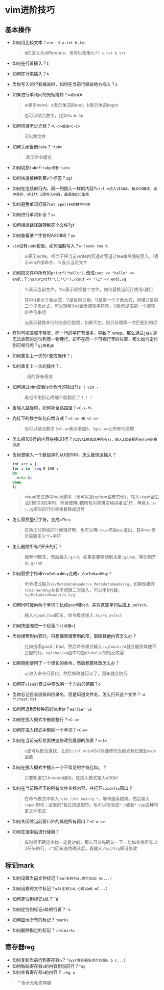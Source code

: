 # vim进阶技巧

## 基本操作

- 如何用比较文本？`vim -d a.txt b.txt`

  > d的含义为difference，也可以使用`diff a.txt b.txt`

- 如何在行首插入？`I`

- 如何在行尾插入？`A`

- 当你写入的行有缩进时，如何在当前行缩进地方插入？`S`

- 如果进行单词间的光标跳转？`w或e或b`

  > w表示word，e表示单词的end，b表示单词begin
  >
  > 也可以结合数字，比如`5w` `4e` `3b`

- 如何切换历史光标？`<C-o>或者<C-i>`

  > 可以跨文件

- 如何关闭当前`tabe`？`:tabc`

  > :表示命令模式

- 如何切换`tabe`?`:tabp或者:tabn`

- 如何快速接换到第`2`个标签？`2gt`

- 如何在连续的行内，同一列插入一样的内容?`ctrl v进入VISUAL BLOCK模式，选中某列，shift i后写入内容，最后按ESC生效`

- 如何避免单词打错?`set spell开启拼写检查`

- 如何进行单词补全？`z=`

- 如何根据路径跳转到这个文件?`gf`

- 如何查看某个字符的ASCII码？`ga`

- `vim`没有`sudo`权限，如何强制写入？`w !sudo tee %`

  > w表示write，相当于把当前write内容通过管道让tee命令强制写入，!表示vim外部命令，%表示当前文件

- 如何把文件中所有的`printf("hello");`改成`cout << "hello" << endl;`？`:%s/printf("\(.*\)");/cout << "\1" << endl;/g`

  > %表示当前文件，%s表示替换整个文件，如何替换当前行使用s就行
  >
  > 其中\(\)表示子表达式，\1是反向引用，\1是第一个子表达式，同理\2是第二个子表达式，可以理解为()表示捕获字符串，\1表示提取第一个捕获的字符串组
  >
  > /g表示替换本行的全部匹配项，如果不加，则只处理第一次匹配到的项

- 有时可视区域不够宽，而一行的字符有很多，导致了 wrap。那么通过`j或k` 是无法直观的定位到同一物理行，却不在同一个可视行里的位置，那么如何定位到可视行呢？`gj或者gk`

- 如何重复上一次的`f`查找操作？`;`

- 如何重复上一次的操作？`.`

  > . 用的好有奇效

- 如何通过vim查看ls命令行的输出?`ls | vim -`

  > 再也不用担心终端不能翻页了！！！

- 当输入路径时，如何补全路路径？`<C-x-f>`

- 光标下的数字如何自增自减？`<C-a> 和 <C-x>`

  > 也可以结合数字 `5<C-a>`表示增加5，`5g<C-a>`让所有行递增 

- 怎么把100行的内容拼接成1行？`VISVAL模式选中所有行，输入J就会把所有行用空格拼接`

- 当你想输入一个数组序列从0到100，怎么能快速输入？

  ```bash
  int arr = {
  for i in `seq 0 100`;
  do
    echo $i
  done
  };
  ```

  > visual模式选中bash脚本（也可以是python或者其他），输入`!bash`会生成0到100的序列，然后使用J把所有内容用空格拼接成1行，再输入`:s/ /,/g`把当前行的空格替换成逗号

* 怎么替换整行字符，变成`=`?`Vr=`

  > 在添加分割线的时候很好用，也可以用`<n>i=`然后`esc`退出，其中`<n>`表示需要多少个`=`字符

* 怎么删除所有#开头的行？

  > 搜索^#回车，然后输入`:g//d`，如果是要移动到末尾`:g//m$`，移动到开头`:g//m0`

- 如何替换字符串`VimInHardWay`变成`v_VimInHardWay`？

  > 命令模式输入`%s/MetadataReader/v_MetadataReader/g`，如果你嫌弃`VimInHardWay`太长不想第二次输入，可以用&代替，`%s/MetadataReader/v_&/g`

- 如何同时搜索两个单词？比如`good`和`bad`，并将这些单词后加上`_select`。

  > 输入`/good\|bad`回车，命令模式输入`:%s//&_select`

- 如何快速缩进一个段落？`>}或者>{`

* 当你搜索到内容时，只想保留搜索到的项，删除其他内容怎么办？

  > 比如搜索good | bad，然后命令模式输入`:vglobal//d`就会删除其他不匹配的行，`vglobal/vg`选中的是`global/g`的相反内容

- 如果刚刚使用了一个很长的命令，然后想要修改怎么办？

  > `q/`进入命令行窗口，然后修改就可以了，回车就会执行

* 如何在`visual`模式中修改另一个方向的范围？`o`

- 当你忘记目录层级和目录名，但是知道文件名，怎么打开这个文件？`:e **/test.txt`

- 如何回退到5秒钟前的buffer？`earlier 5s`

- 如何在插入模式中删除整行？`<C-u>`

- 如何在插入模式中删除一个单词？`<C-w>`

- 如何在当前光标位置快速修改到尾部的位置？`<c$>`

  > c还可以配合查找，比如`c/int main`可以快速修改当前光标位置到`main`函数

- 如何在插入模式中插入一个不常见的字符比如`¿ `？

  > 只要知道它Unicode编码，在插入模式输入<C-v>u00bf

- 如何在当前路径下的所有文件查找内容，并打开`quickfix`窗口？

  > 在命令模式中输入`:vim /int main/g *`，等待搜索结束，然后输入`copen`即可；这里的*是正则通配符，也可以改改成`*.h`或者`*.cpp`这种特定文件形式

- 如何关闭除当前窗口外的其他所有窗口？`<C-w-o>`

- 如何在搜索后进行替换？

  > 有时候不确定查找一定是对的，那么可以先确认一下，比如查找所有以2开头的行，`/^2`回车查找确认后，再输入`:%s//3/g`即可修改

## 标记mark

- 如何设置当前文件标记？`ma(名称为a,也可以mb mc...)`

- 如何设置跨文件标记？`mA(名称为A,也可以mB mC...)`

- 如何定位到标记`a`处？``a`
- 如何定位到标记`a`处的行首？`'a`
- 如何显示所有的标记？`:marks`
- 如何删除指定的标记？`:delmarks`

## 寄存器reg

- 如何复制当前行到寄存器`a`？`"ayy(寄存器名也可以是a b c...)`
- 如何粘贴寄存器`a`的内容到当前行？`"ap`
- 如何查看寄存器`a`的内容？`:reg a`

> ""表示无名寄存器

